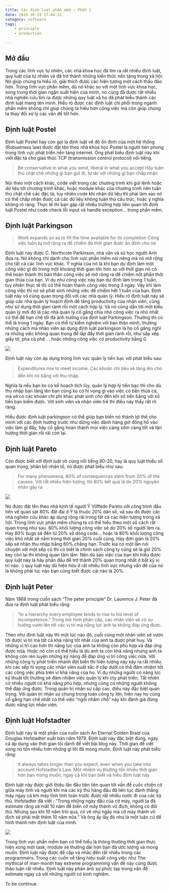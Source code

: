 ```yaml
---
title: Các định luật phần mềm – Phần 1
date: 2016-10-19 17:44:31
category: software
tags:
    - principle
    - production

---
```


## Mở đầu

Trong các lĩnh vực tự nhiên, các nhà khoa học đã tìm ra rất nhiều định luật, quy luật của tự nhiên và đã trở thành những kiến thức nền tảng trong xã hội. Nó giúp chúng ta hiểu rõ, giải thích được các hiện tượng một cách thấu đáo hơn. Trong lĩnh vực phần mềm, dù nó khác so với một lĩnh vực khoa học, song trong thời gian ngắn xuất hiện của mình, nó cũng đã được rất nhiều nhà nghiên cứu tìm ra được những quy luật và họ đã phát biểu thành các định luật mang tên mình. Hiểu rõ được các định luật chi phối trong ngành phần mềm không chỉ giúp chúng ta hiểu hơn công việc mà còn giúp chúng ta thay đổi xử lý các vấn đề tốt hơn.

<!-- more -->
## Định luật Postel

Định luật Postel hay còn gọi là định luật về độ ổn định của một hệ thống (Robustness law)  được đặt tên theo nhà khoa học Postel là người tiên phong trong lĩnh vực phát triển nền tảng internet. Ông phát biểu định luật này khi viết đặc tả cho giao thức TCP (transmission control protocol) nổi tiếng.

>Be conservative in what you send, liberal in what you accept
>Hãy tuân thủ chặt chẽ những gì bạn gửi đi, tự do với những gì bạn chấp nhận

Nói theo một cách khác, code viết trong các chương trình khi gửi lệnh hoặc dữ liệu tới chương trình khác, hoặc module khác của chương trình nên tuân thủ chặt chẽ các đặc tả, tuy nhiên code khi nhận dữ liệu thì phải làm sao nó có thể chấp nhận được cả các dữ liệu không tuân thủ cấu trúc, hoặc ý nghĩa không rõ ràng. Thực tế thì bạn gặp rất nhiều trường hợp liên quan tới định luật Postel như code check lỗi input và handle exception… trong phần mềm.

## Định luật Parkingson

>Work expands so as to fill the time available for its completion
>Công việc luôn tự mở rộng ra để chiếm đủ thời gian được ấn định cho nó

Định luật này được C. Northcote Parkinson, nhà văn và sử học người Anh đưa ra. Nó không chỉ dành cho lĩnh vực phần mềm nói riêng mà nó mở rộng cho tất cả các lĩnh vực khác. Ý nghĩa của nó là khi bạn dự định làm một công việc gì đó trong một khoảng thời gian lớn hơn so với thời gian nó có thể hoàn thành thì bản thân công việc sẽ mở rộng ra để chiếm nốt phần thời gian thừa của bạn. Ví dụ như công việc này bạn dự định làm trong 1 tuần, tuy nhiên thực tế thì có thể hoàn thành công việc trong 3 ngày. Vậy khi làm công việc thì nó sẽ phát sinh những việc để chiếm hết 1 tuần của bạn. Định luật này vô cùng quan trọng đối với các nhà quản lý. Hiểu rõ định luật này sẽ giúp các nhà quản lý hoạch định để tăng productivity của nhân viên, cũng như sử dụng thời gian rảnh rỗi một cách hợp lý. Và nó cũng dẫn tới một kiểu quản lý mới đó là các nhà quản lý cố gắng chia nhỏ công việc ra nhỏ nhất có thể để hạn chế tối đa ảnh hưởng của định luật Parkingson. Thường thì có thể là trong 1 ngày.  Bạn có thể tự kiểm nghiệm với bản thân mình, thường những cách mà nhân viên áp dụng định luật parkingson là họ cố gắng nghĩ ra những việc không quan trọng để lấp đầy thời gian rảnh rỗi, như sắp xếp giấy tờ, pha cà phê … hoặc những công việc có productivity bằng 0.

![](https://c2.staticflickr.com/6/5825/29876161104_69629eb9a7_b.jpg)

Định luật này còn áp dụng trong lĩnh vực quản lý tiền bạc với phát biểu sau:
>Expenditures rise to meet income.
>Các khoản chi tiêu sẽ tăng lên cho đến khi nó bằng với thu nhập.

Nghĩa là nếu bạn ko có kế hoạch tích lũy, quản lý hợp lý tiền bạc thì cho dù thu nhập bạn tăng lên bạn cũng ko có hi vọng gì vào việc có tiền thừa cả, mà sẽ có các khoản chi phí khác phát sinh cho đến khi số tiền bằng với số tiền bạn kiếm được. Với sinh viên và nhân viên trẻ thì điều này thấy rất rõ ràng.

Hiểu được định luật parkingson có thể giúp bạn biến nó thành lợi thế cho mình với các định hướng trước như dừng việc dành hàng giờ đồng hồ vào việc làm gì đấy, hãy cố gắng hoàn thành mọi việc càng sớm càng tốt và tận hưởng thời gian rỗi rãi còn lại.

## Định luật Pareto

Còn được biết với định luật vô cùng nổi tiếng 80-20, hay là quy luật thiểu số quan trọng, phân bố nhân tố, nó được phát biểu như sau:

>For many phenomena, 80% of consequences stem from 20% of the causes.
>Với rất nhiều hiện tượng, thì 80% kết quả là do 20% nguyên nhân gây ra

![](https://c2.staticflickr.com/6/5331/30470104756_93803fa4bb_o.gif)

Nó được đặt tên theo nhà kinh tế người Ý Vilffedo Pareto với công trình đầu tiên về quan sát 80% đất đai ở Ý là thuộc 20% dân số, và sau đó được các nhà nghiên cứu khác áp dụng rộng rãi trong tất cả các hiện tượng trong xã hội. Trong lĩnh vực phần mềm chúng ta có thể hiểu theo một số cách rất quan trọng như sau. 80% khối lượng công việc sẽ do 20% số người làm ra. Hay 80% bugs sẽ đến từ 20% số dòng code… hoặc là 80% khối lượng công việc khó nhất sẽ nằm trong thời gian 20% cuối cùng. Hay đơn giản là 20% sếp sẽ nhận thu nhập bằng 80% chẳng hạn. Trước kia có một lần nói chuyện với một sếp cũ thì có biết là chính sách công ty cũng sẽ là giữ 20% key còn lại thì không quan tâm lắm. Nên dù sao việc của bạn khi hiểu được quy luật này là hãy phấn đấu để trở thành 20% quan trọng nhất ở bất kỳ vị trí nào. :) quy luật này dù hiện hữu ở rất nhiều lĩnh vực nhưng vấn đề của nó là không phải lúc nào bạn cũng biết được cái nào là 20%.

## Định luật Peter

Năm 1968 trong cuốn sách “The peter principle” Dr. Laurence J. Peter  đã đưa ra định luật phát biểu rằng:
>“In a hierarchy every employee tends to rise to his level of incompetence.” 
>Trong mô hình phân cấp, các nhân viên sẽ có xu hướng vươn lên tới các vị trí mà năng lực anh ta không đáp ứng được.

Theo như định luật này thì một lúc nào đó, cuối cùng một nhân viên sẽ vươn tới được vị trí mà tất cả khả năng tốt nhất của anh ta được phát huy. Và những vị trí cao hơn thì năng lực của anh ta không còn phù hợp và đáp ứng được nữa. Hoặc nó còn có thể hiểu là dù anh ta còn khả năng nhưng anh ta không còn rèn luyện những kỹ năng để đáp ứng vị trí công việc nữa. Với những công ty phát triển nhanh đột biến thì hiện tượng này xảy ra rất nhiều. khi các sếp hi vọng các nhân viên xuất sắc ở cấp dưới có thể đảm nhiệm tốt các công việc phía trên vì khả năng của họ. Ví dụ những người có năng lực kỹ thuật tốt thường sẽ đảm nhiệm việc quản lý khi cty phát triển. Tất nhiên có nhiều người có khả năng phù hợp, nhưng cũng có những người không thể đáp ứng được. Trong quản trị nhân sự cấp cao, điều này đặc biệt quan trọng. Với quản trị nhân sự chung trong toàn công ty lớn, hiện nay họ cũng cố gắng hạn chế nhất có thể việc “ngồi nhầm chỗ” này khi đánh giá đúng được năng lực nhân viên.

## Định luật Hofstadter

Định luật này là một phần của cuốn sách An Eternal Golden Braid của Douglas Hofstadter xuất bản năm 1979. Định luật này đặc biệt đúng, ngay cả áp dụng vào thời gian tôi dành để viết bài blog này. Thời gian để viết xong nó tốn nhiều hơn những gì tôi đã mong muốn. Định luật này phát biểu rằng:

>It always takes longer than you expect, even when you take into account Hofstadter’s Law.
>Một nhiệm vụ thường tốn nhiều thời gian hơn bạn mong muốn, ngay cả khi bạn biết và hiểu định luật này.

Định luật này được giới thiệu lần đầu tiên liên quan tới vấn đề cuộc chiến cờ giữa máy tính và người khi mà các kỳ thủ hàng đầu đã liên tục đánh thắng máy ngay cả khi máy tính tính toán trước được rất nhiều nước đi của các kỳ thủ. Hofstadter đã viết : “Trong những ngày đầu của cờ máy, người ta đã estimate rằng sẽ mất 10 năm để biến cờ máy thành vô địch, không có đối thủ. Nhưng sau khi 10 năm trôi qua, có vẻ như ngày mà cờ máy thành vô địch sẽ phải mất thêm 10 năm nữa.” Và ông ấy lấy đó như là một luận cứ để hình thành nên định luật của mình.

![](https://c2.staticflickr.com/6/5773/30470105006_a3db633c28_o.jpg)

Trong lĩnh vực phần mềm bạn có thể hiểu là thông thường thời gian thực hiện xong một task, module sẽ thường dài hơn bạn đã ước lượng và mong muốn. Định luật này được đề cập và nhắc đến rất nhiều trong các programmers. Trong các cuốn về tăng hiệu suất công việc như The mythical of man-month hay extreme programming vấn đề này cũng được thảo luận rất nhiều.  Định luật này phản ánh sự phức tạp trong vấn đề estimate ngay cả với những người có kinh nghiệm.

To be continue.